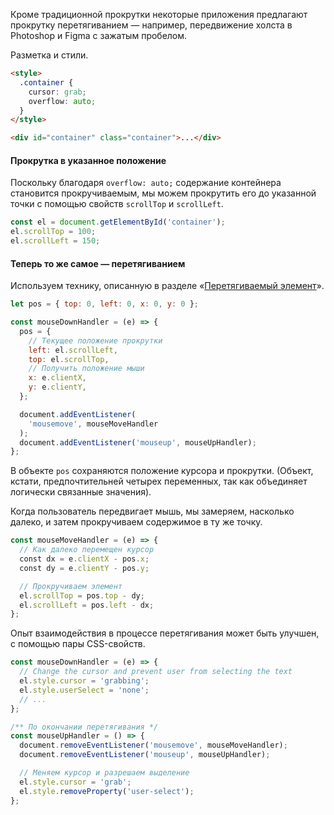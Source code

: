 Кроме традиционной прокрутки некоторые приложения предлагают прокрутку перетягиванием — например, передвижение холста в Photoshop и Figma с зажатым пробелом.

Разметка и стили.

```html
<style>
  .container {
    cursor: grab;
    overflow: auto;
  }
</style>

<div id="container" class="container">...</div>
```

#### Прокрутка в указанное положение

Поскольку благодаря `overflow: auto;` содержание контейнера становится прокручиваемым, мы можем прокрутить его до указанной точки с помощью свойств `scrollTop` и `scrollLeft`.

```js
const el = document.getElementById('container');
el.scrollTop = 100;
el.scrollLeft = 150;
```

#### Теперь то же самое — перетягиванием

Используем технику, описанную в разделе «[Перетягиваемый элемент](#topic-draggable-base)».

```js
let pos = { top: 0, left: 0, x: 0, y: 0 };

const mouseDownHandler = (e) => {
  pos = {
    // Текущее положение прокрутки
    left: el.scrollLeft,
    top: el.scrollTop,
    // Получить положение мыши
    x: e.clientX,
    y: e.clientY,
  };

  document.addEventListener(
    'mousemove', mouseMoveHandler
  );
  document.addEventListener('mouseup', mouseUpHandler);
};
```

В объекте `pos` сохраняются положение курсора и прокрутки. (Объект, кстати, предпочтительней четырех переменных, так как объединяет логически связанные значения).

Когда пользователь передвигает мышь, мы замеряем, насколько далеко, и затем прокручиваем содержимое в ту же точку.

```js
const mouseMoveHandler = (e) => {
  // Как далеко перемещен курсор
  const dx = e.clientX - pos.x;
  const dy = e.clientY - pos.y;

  // Прокручиваем элемент
  el.scrollTop = pos.top - dy;
  el.scrollLeft = pos.left - dx;
};
```

Опыт взаимодействия в процессе перетягивания может быть улучшен, с помощью пары CSS-свойств.

```js
const mouseDownHandler = (e) => {
  // Change the cursor and prevent user from selecting the text
  el.style.cursor = 'grabbing';
  el.style.userSelect = 'none';
  // ...
};

/** По окончании перетягивания */
const mouseUpHandler = () => {
  document.removeEventListener('mousemove', mouseMoveHandler);
  document.removeEventListener('mouseup', mouseUpHandler);

  // Меняем курсор и разрешаем выделение
  el.style.cursor = 'grab';
  el.style.removeProperty('user-select');
};
```
